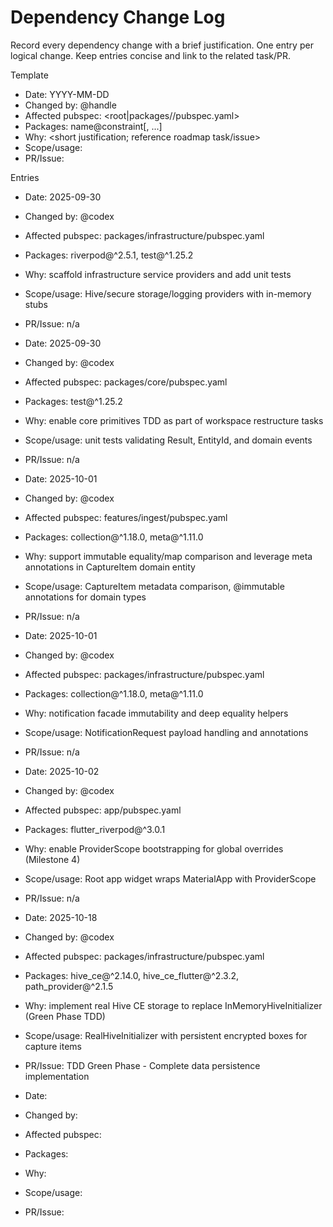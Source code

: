 # Dependency Change Log

Record every dependency change with a brief justification. One entry per logical change. Keep entries concise and link to the related task/PR.

Template

- Date: YYYY-MM-DD
- Changed by: @handle
- Affected pubspec: <root|packages/<name>/pubspec.yaml>
- Packages: name@constraint[, ...]
- Why: <short justification; reference roadmap task/issue>
- Scope/usage: <where used>
- PR/Issue: <link>

Entries

- Date: 2025-09-30
- Changed by: @codex
- Affected pubspec: packages/infrastructure/pubspec.yaml
- Packages: riverpod@^2.5.1, test@^1.25.2
- Why: scaffold infrastructure service providers and add unit tests
- Scope/usage: Hive/secure storage/logging providers with in-memory stubs
- PR/Issue: n/a

- Date: 2025-09-30
- Changed by: @codex
- Affected pubspec: packages/core/pubspec.yaml
- Packages: test@^1.25.2
- Why: enable core primitives TDD as part of workspace restructure tasks
- Scope/usage: unit tests validating Result, EntityId, and domain events
- PR/Issue: n/a

- Date: 2025-10-01
- Changed by: @codex
- Affected pubspec: features/ingest/pubspec.yaml
- Packages: collection@^1.18.0, meta@^1.11.0
- Why: support immutable equality/map comparison and leverage meta annotations in CaptureItem domain entity
- Scope/usage: CaptureItem metadata comparison, @immutable annotations for domain types
- PR/Issue: n/a

- Date: 2025-10-01
- Changed by: @codex
- Affected pubspec: packages/infrastructure/pubspec.yaml
- Packages: collection@^1.18.0, meta@^1.11.0
- Why: notification facade immutability and deep equality helpers
- Scope/usage: NotificationRequest payload handling and annotations
- PR/Issue: n/a

- Date: 2025-10-02
- Changed by: @codex
- Affected pubspec: app/pubspec.yaml
- Packages: flutter_riverpod@^3.0.1
- Why: enable ProviderScope bootstrapping for global overrides (Milestone 4)
- Scope/usage: Root app widget wraps MaterialApp with ProviderScope
- PR/Issue: n/a

- Date: 2025-10-18
- Changed by: @codex
- Affected pubspec: packages/infrastructure/pubspec.yaml
- Packages: hive_ce@^2.14.0, hive_ce_flutter@^2.3.2, path_provider@^2.1.5
- Why: implement real Hive CE storage to replace InMemoryHiveInitializer (Green Phase TDD)
- Scope/usage: RealHiveInitializer with persistent encrypted boxes for capture items
- PR/Issue: TDD Green Phase - Complete data persistence implementation

- Date:
- Changed by:
- Affected pubspec:
- Packages:
- Why:
- Scope/usage:
- PR/Issue:
